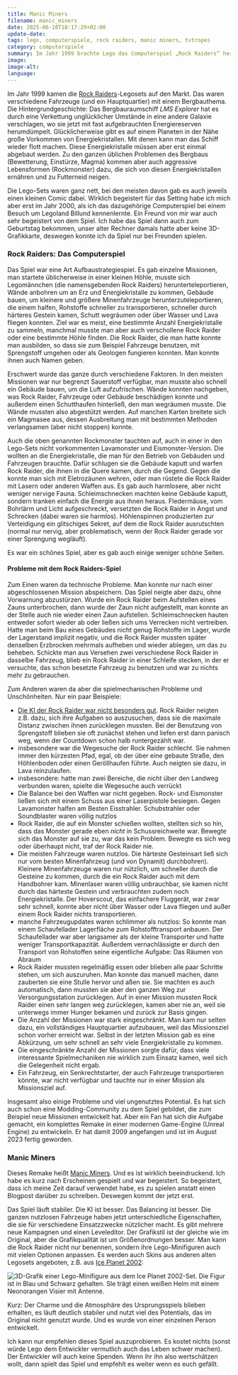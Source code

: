 ```yaml
---
title: Manic Miners
filename: manic_miners
date: 2025-06-10T18:17:29+02:00
update-date:
tags: lego, computerspiele, rock raiders, manic miners, tvtropes
category: computerspiele
summary: Im Jahr 1999 brachte Lego das Computerspiel „Rock Raiders“ heraus. Im Jahr 2023 hat ein Fan ein verbessertes Fan-Remake veröffentlicht: Manic Miners.
image:
image-alt:
language:
---
```


Im Jahr 1999 kamen die [Rock Raiders](https://brickipedia.fandom.com/wiki/Rock_Raiders)-Legosets auf den Markt. Das waren verschiedene Fahrzeuge (und ein Hauptquartier) mit einem Bergbauthema. Die Hintergrundgeschichte: Das Bergbauraumschiff *LMS Explorer* hat es durch eine Verkettung unglücklicher Umstände in eine andere Galaxie verschlagen, wo sie jetzt mit fast aufgebrauchten Energiereserven herumdümpelt. Glücklicherweise gibt es auf einem Planeten in der Nähe große Vorkommen von Energiekristallen. Mit denen kann man das Schiff wieder flott machen. Diese Energiekristalle müssen aber erst einmal abgebaut werden. Zu den ganzen üblichen Problemen des Bergbaus (Bewetterung, Einstürze, Magma) kommen aber auch aggressive Lebensformen (Rockmonster) dazu, die sich von diesen Energiekristallen ernähren und zu Futterneid neigen.

Die Lego-Sets waren ganz nett, bei den meisten davon gab es auch jeweils einen kleinen Comic dabei. Wirklich begeistert für das Setting habe ich mich aber erst im Jahr 2000, als ich das dazugehörige Computerspiel bei einem Besuch um Legoland Billund kennenlernte. Ein Freund von mir war auch sehr begeistert von dem Spiel. Ich habe das Spiel dann auch zum Geburtstag bekommen, unser alter Rechner damals hatte aber keine 3D-Grafikkarte, deswegen konnte ich da Spiel nur bei Freunden spielen.

### Rock Raiders: Das Computerspiel

Das Spiel war eine Art Aufbaustrategiespiel. Es gab einzelne Missionen, man startete üblicherweise in einer kleinen Höhle, musste sich Legomännchen (die namensgebenden Rock Raiders) herunterteleportieren, Wände anbohren um an Erz und Energiekristalle zu kommen, Gebäude bauen, um kleinere und größere Minenfahrzeuge herunterzuteleportieren, die einem halfen, Rohstoffe schneller zu transportieren, schneller durch härteres Gestein kamen, Schutt wegräumen oder über Wasser und Lava fliegen konnten. Ziel war es meist, eine bestimmte Anzahl Energiekristalle zu sammeln, manchmal musste man aber auch verschollene Rock Raider oder eine bestimmte Höhle finden. Die Rock Raider, die man hatte konnte man ausbilden, so dass sie zum Beispiel Fahrzeuge benutzen, mit Sprengstoff umgehen oder als Geologen fungieren konnten. Man konnte ihnen auch Namen geben.

Erschwert wurde das ganze durch verschiedene Faktoren. In den meisten Missionen war nur begrenzt Sauerstoff verfügbar, man musste also schnell ein Gebäude bauen, um die Luft aufzufrischen. Wände konnten nachgeben, was Rock Raider, Fahrzeuge oder Gebäude beschädigen konnte und außerdem einen Schutthaufen hinterließ, den man wegräumen musste. Die Wände mussten also abgestützt werden. Auf manchen Karten breitete sich ein Magmasee aus, dessen Ausbreitung man mit bestimmten Methoden verlangsamen (aber nicht stoppen) konnte.

Auch die oben genannten Rockmonster tauchten auf, auch in einer in den Lego-Sets nicht vorkommenten Lavamonster und Eismonster-Version. Die wollten an die Energiekristalle, die man für den Betrieb von Gebäuden und Fahrzeugen brauchte. Dafür schlugen sie die Gebäude kaputt und warfen Rock Raider, die ihnen in die Quere kamen, durch die Gegend. Gegen die konnte man sich mit Eletrozäunen wehren, oder man rüstete die Rock Raider mit Lasern oder anderen Waffen aus. Es gab auch harmlosere, aber nicht weniger nervige Fauna. Schleimschnecken machten keine Gebäude kaputt, sondern tranken einfach die Energie aus ihnen heraus. Fledermäuse, vom Bohrlärm und Licht aufgeschreckt, versetzten die Rock Raider in Angst und Schrecken (dabei waren sie harmlos). Höhlenspinnen produzierten zur Verteidigung ein glitschiges Sekret, auf dem die Rock Raider ausrutschten (normal nur nervig, aber problematisch, wenn der Rock Raider gerade vor einer Sprengung wegläuft).

Es war ein schönes Spiel, aber es gab auch einige weniger schöne Seiten.

#### Probleme mit dem Rock Raiders-Spiel

Zum Einen waren da technische Probleme. Man konnte nur nach einer abgeschlossenen Mission abspeichern. Das Spiel neigte aber dazu, ohne Vorwarnung abzustürzen. Wurde ein Rock Raider beim Aufstellen eines Zauns unterbrochen, dann wurde der Zaun nicht aufgestellt, man konnte an der Stelle auch nie wieder einen Zaun aufstellen. Schleimschnecken hauten entweder sofort wieder ab oder ließen sich ums Verrecken nicht vertreiben. Hatte man beim Bau eines Gebäudes nicht genug Rohstoffe im Lager, wurde der Lagerstand implizit negativ, und die Rock Raider mussten später denselben Erzbrocken mehrmals aufheben und wieder ablegen, um das zu beheben. Schickte man aus Versehen zwei verschiedene Rock Raider in dasselbe Fahrzeug, blieb ein Rock Raider in einer Schleife stecken, in der er versuchte, das schon besetzte Fahrzeug zu benutzen und war zu nichts mehr zu gebrauchen.

Zum Anderen waren da aber die spielmechanischen Probleme und Unschönheiten. Nur ein paar Beispiele:

- [Die KI der Rock Raider war nicht besonders gut](https://tvtropes.org/pmwiki/pmwiki.php/Main/ArtificialStupidity). Rock Raider neigten z.B. dazu, sich ihre Aufgaben so auszusuchen, dass sie die maximale Distanz zwischen ihnen zurücklegen mussten. Bei der Benutzung von Sprengstoff blieben sie oft zunächst stehen und liefen erst dann panisch weg, wenn der Countdown schon halb runtergezählt war.
- insbesondere war die Wegesuche der Rock Raider schlecht. Sie nahmen immer den kürzesten Pfad, egal, ob der über eine gebaute Straße, den Höhlenboden oder einen Geröllhaufen führte. Auch neigten sie dazu, in Lava reinzulaufen.
- insbesondere: hatte man zwei Bereiche, die nicht über den Landweg verbunden waren, spielte die Wegesuche auch verrückt
- Die Balance bei den Waffen war nicht gegeben. Rock- und Eismonster ließen sich mit einem Schuss aus einer Laserpistole besiegen. Gegen Lavamonster halfen am Besten Eisstrahler. Schubstrahler oder Soundblaster waren völlig nutzlos
- Rock Raider, die auf ein Monster schießen wollten, stellten sich so hin, dass das Monster gerade eben _nicht_ in Schussreichweite war. Bewegte sich das Monster auf sie zu, war das kein Problem. Bewegte es sich weg oder überhaupt nicht, traf der Rock Raider nie.
- Die meisten Fahrzeuge waren nutzlos. Die härteste Gesteinsart ließ sich nur vom besten Minenfahrzeug (und von Dynamit) durchbohren). Kleinere Minenfahrzeuge waren nur nützlich, um schneller durch die Gesteine zu kommen, durch die ein Rock Raider auch mit dem Handbohrer kam. Minenlaser waren völlig unbrauchbar, sie kamen nicht durch das härteste Gestein und verbrauchten zudem noch Energiekristalle. Der Hoverscout, das einfachere Fluggerät, war zwar sehr schnell, konnte aber nicht über Wasser oder Lava fliegen und außer einem Rock Raider nichts transportieren.
- manche Fahrzeugupdates waren schlimmer als nutzlos: So konnte man einem Schaufellader Lagerfläche zum Rohstofftransport anbauen. Der Schaufellader war aber langsamer als der kleine Transporter und hatte weniger Transportkapazität. Außerdem vernachlässigte er durch den Transport von Rohstoffen seine eigentliche Aufgabe: Das Räumen von Abraum
- Rock Raider mussten regelmäßig essen oder blieben alle paar Schritte stehen, um sich auszuruhen. Man konnte das manuell machen, dann zauberten sie eine Stulle hervor und aßen sie. Sie machten es auch automatisch, dann mussten sie aber den ganzen Weg zur Versorgungsstation zurücklegen. Auf in einer Mission mussten Rock Raider einen sehr langen weg zurücklegen, kamen aber nie an, weil sie unterwegs immer Hunger bekamen und zurück zur Basis gingen.
- Die Anzahl der Missionen war stark eingeschränkt. Man kam nur selten dazu, ein vollständiges Hauptquartier aufzubauen, weil das Missionsziel schon vorher erreicht war. Selbst in der letzten Mission gab es eine Abkürzung, um sehr schnell an sehr viele Energiekristalle zu kommen.
- Die eingeschränkte Anzahl der Missionen sorgte dafür, dass viele interessante Spielmechaniken nie wirklich zum Einsatz kamen, weil sich die Gelegenheit nicht ergab.
- Ein Fahrzeug, ein Senkrechtstarter, der auch Fahrzeuge transportieren könnte, war nicht verfügbar und tauchte nur in einer Mission als Missionsziel auf.

Insgesamt also einige Probleme und viel ungenutztes Potential. Es hat sich auch schon eine Modding-Community zu dem Spiel gebildet, die zum Beispiel neue Missionen entwickelt hat. Aber ein Fan hat sich die Aufgabe gemacht, ein komplettes Remake in einer modernen Game-Engine (Unreal Engine) zu entwickeln. Er hat damit 2009 angefangen und ist im August 2023 fertig geworden.

### Manic Miners

Dieses Remake heißt [Manic Miners](https://manicminers.baraklava.com/). Und es ist wirklich beeindruckend. Ich habe es kurz nach Erscheinen gespielt und war begeistert. So begeistert, dass ich meine Zeit darauf verwendet habe, es zu spielen anstatt einen Blogpost darüber zu schreiben. Deswegen kommt der jetzt erst.

Das Spiel läuft stabiler. Die KI ist besser. Das Balancing ist besser. Die ganzen nutzlosen Fahrzeuge haben jetzt unterschiedliche Eigenschaften, die sie für verschiedene Einsatzzwecke nützlicher macht. Es gibt mehrere neue Kampagnen und einen Leveleditor. Der Grafikstil ist der gleiche wie im Original, aber die Grafikqualität ist um Größenordnungen besser. Man kann die Rock Raider nicht nur benennen, sondern ihre Lego-Minifiguren auch mit vielen Optionen anpassen. Es werden auch Skins aus anderen alten Legosets angeboten, z.B. aus [Ice Planet 2002](https://brickipedia.fandom.com/wiki/Ice_Planet_2002):

![3D-Grafik einer Lego-Minifigure aus dem Ice Planet 2002-Set. Die Figur ist in Blau und Schwarz gehalten. SIe trägt einen weißen Helm mit einem Neonorangen Visier mit Antenne.](/file/manic_miners_lego_ice_guy.webp "Laut Brickipedia heißt der Typ „Commander Cold“.")

Kurz: Der Charme und die Atmosphäre des Ursprungsspiels blieben erhalten, es läuft deutlich stabiler und nutzt viel des Potentials, das im Original nicht genutzt wurde. Und es wurde von einer einzelnen Person entwickelt.

Ich kann nur empfehlen dieses Spiel auszuprobieren. Es kostet nichts (sonst würde Lego dem Entwickler vermutlich auch das Leben schwer machen). Der Entwickler will auch keine Spenden. Wenn ihr ihn also wertschätzen wollt, dann spielt das Spiel und empfehlt es weiter wenn es euch gefällt.
